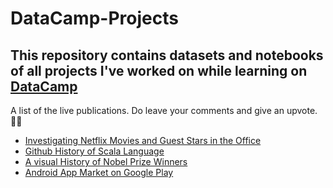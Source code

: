 # DataCamp-Projects

## This repository contains datasets and notebooks of all projects I've worked on while learning on [DataCamp](www.datacamp.com)

A list of the live publications. Do leave your comments and give an upvote. 👍🏾
* [Investigating Netflix Movies and Guest Stars in the Office](https://app.datacamp.com/workspace/w/4e9f64bc-2943-4073-8afa-9d99c6bf5512/edit)
* [Github History of Scala Language](https://app.datacamp.com/workspace/w/8a769a98-db00-47eb-bea4-d73f1d1d5d68/edit)
* [A visual History of Nobel Prize Winners](https://app.datacamp.com/workspace/w/908cefd4-59a7-4ab8-a5ef-005a885ac13e/edit)
* [Android App Market on Google Play](https://app.datacamp.com/workspace/w/a217033c-84fc-4b8c-92a6-7f9e679824f3/edit)
